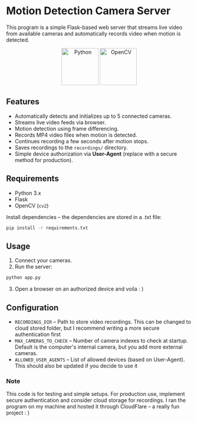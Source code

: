 # Motion Detection Camera Server

This program is a simple Flask-based web server that streams live video from available cameras and automatically records video when motion is detected.

<p align="center">
  <img src="https://images.icon-icons.com/112/PNG/512/python_18894.png" alt="Python" height="100">
  <img src="https://opencv.org/wp-content/uploads/2020/07/OpenCV_logo_black-2.png" alt="OpenCV" height="100">
</p>

## Features
- Automatically detects and initializes up to 5 connected cameras.
- Streams live video feeds via browser.
- Motion detection using frame differencing.
- Records MP4 video files when motion is detected.
- Continues recording a few seconds after motion stops.
- Saves recordings to the `recordings/` directory.
- Simple device authorization via **User-Agent** (replace with a secure method for production).

## Requirements
- Python 3.x
- Flask
- OpenCV (`cv2`)

Install dependencies – the dependencies are stored in a .txt file:
```bash
pip install -r requirements.txt
```

## Usage
1. Connect your cameras.
2. Run the server:
```bash
python app.py
```
3. Open a browser on an authorized device and voila : )

## Configuration
- ```RECORDINGS_DIR``` – Path to store video recordings. This can be changed to cloud stored folder, but I recommend writing a more secure authentication first
- ```MAX_CAMERAS_TO_CHECK``` – Number of camera indexes to check at startup. Default is the computer's internal camera, but you add more external cameras.
- ```ALLOWED_USER_AGENTS``` – List of allowed devices (based on User-Agent). This should also be updated if you decide to use it

### Note
This code is for testing and simple setups.
For production use, implement secure authentication and consider cloud storage for recordings.
I ran the program on my machine and hosted it through CloudFlare – a really fun project : )
